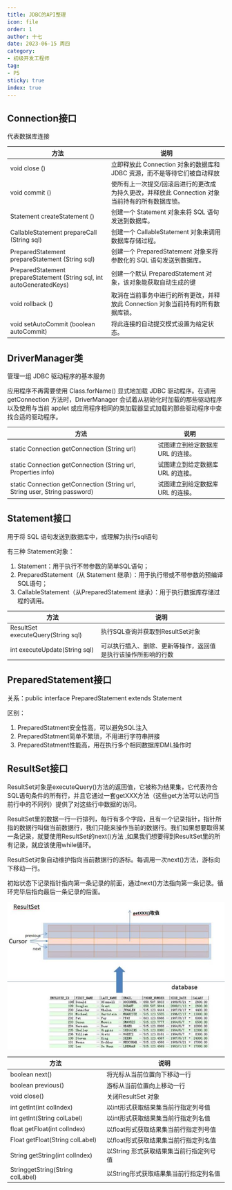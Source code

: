 ```yaml
---
title: JDBC的API整理
icon: file
order: 1
author: 十七
date: 2023-06-15 周四
category:
- 初级开发工程师
tag:
- P5
sticky: true
index: true
---
```



## Connection接口

代表数据库连接

| 方法                                                                      | 说明                                                      |
| ----------------------------------------------------------------------- | ------------------------------------------------------- |
| void  close ()                                                          | 立即释放此   Connection  对象的数据库和 JDBC 资源，而不是等待它们被自动释放        |
| void  commit ()                                                         | 使所有上一次提交/回滚后进行的更改成为持久更改，并释放此 Connection  对象当前持有的所有数据库锁。 |
| Statement createStatement ()                                            | 创建一个   Statement  对象来将 SQL 语句发送到数据库。                    |
| CallableStatement prepareCall (String  sql)                             | 创建一个   CallableStatement  对象来调用数据库存储过程。                 |
| PreparedStatement prepareStatement (String  sql)                        | 创建一个   PreparedStatement  对象来将参数化的 SQL 语句发送到数据库。        |
| PreparedStatement prepareStatement (String  sql, int autoGeneratedKeys) | 创建一个默认   PreparedStatement  对象，该对象能获取自动生成的键             |
| void rollback ()                                                        | 取消在当前事务中进行的所有更改，并释放此   Connection  对象当前持有的所有数据库锁。       |
| void setAutoCommit (boolean autoCommit)                                 | 将此连接的自动提交模式设置为给定状态。                                     |

## DriverManager类

管理一组 JDBC 驱动程序的基本服务

应用程序不再需要使用 Class.forName() 显式地加载 JDBC 驱动程序。在调用 getConnection 方法时，DriverManager 会试着从初始化时加载的那些驱动程序以及使用与当前 applet 或应用程序相同的类加载器显式加载的那些驱动程序中查找合适的驱动程序。

| 方法                                                                            | 说明                  |
| ----------------------------------------------------------------------------- | ------------------- |
| static Connection getConnection (String  url)                                 | 试图建立到给定数据库 URL 的连接。 |
| static Connection getConnection (String  url, Properties  info)               | 试图建立到给定数据库 URL 的连接。 |
| static Connection getConnection (String  url, String  user, String  password) | 试图建立到给定数据库 URL 的连接。 |

## Statement接口

用于将 SQL 语句发送到数据库中，或理解为执行sql语句

有三种 Statement对象：
1.  Statement：用于执行不带参数的简单SQL语句；
2.  PreparedStatement（从 Statement 继承）：用于执行带或不带参数的预编译SQL语句；
3.  CallableStatement（从PreparedStatement 继承）：用于执行数据库存储过程的调用。

| 方法                                     | 说明                              |
| -------------------------------------- | ------------------------------- |
| ResultSet   executeQuery(String   sql) | 执行SQL查询并获取到ResultSet对象          |
| int   executeUpdate(String   sql)      | 可以执行插入、删除、更新等操作，返回值是执行该操作所影响的行数 |

## PreparedStatement接口

关系：public interface PreparedStatement extends Statement

区别：
1.  PreparedStatment安全性高，可以避免SQL注入
2.  PreparedStatment简单不繁琐，不用进行字符串拼接
3.  PreparedStatment性能高，用在执行多个相同数据库DML操作时

## ResultSet接口

ResultSet对象是executeQuery()方法的返回值，它被称为结果集，它代表符合SQL语句条件的所有行，并且它通过一套getXXX方法（这些get方法可以访问当前行中的不同列）提供了对这些行中数据的访问。

ResultSet里的数据一行一行排列，每行有多个字段，且有一个记录指针，指针所指的数据行叫做当前数据行，我们只能来操作当前的数据行。我们如果想要取得某一条记录，就要使用ResultSet的next()方法 ,如果我们想要得到ResultSet里的所有记录，就应该使用while循环。

ResultSet对象自动维护指向当前数据行的游标。每调用一次next()方法，游标向下移动一行。

初始状态下记录指针指向第一条记录的前面，通过next()方法指向第一条记录。循环完毕后指向最后一条记录的后面。

![](./image/image_KqmIsIwrwo.png)

| 方法                                 | 说明                      |
| ---------------------------------- | ----------------------- |
| boolean   next()                   | 将光标从当前位置向下移动一行          |
| boolean   previous()               | 游标从当前位置向上移动一行           |
| void   close()                     | 关闭ResultSet 对象          |
| int   getInt(int colIndex)         | 以int形式获取结果集当前行指定列号值     |
| int   getInt(String colLabel)      | 以int形式获取结果集当前行指定列名值     |
| float   getFloat(int colIndex)     | 以float形式获取结果集当前行指定列号值   |
| Float   getFloat(String colLabel)  | 以float形式获取结果集当前行指定列名值   |
| String   getString(int colIndex)   | 以String 形式获取结果集当前行指定列号值 |
| StringgetString(String   colLabel) | 以String形式获取结果集当前行指定列名值  |
